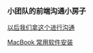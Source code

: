 ### 小团队的前端沟通小房子

[以后我们拿这个进行沟通](https://github.com/callmelaoda/communicate/issues/1)

[MacBook 常用软件安装](https://github.com/callmelaoda/communicate/issues/2)
